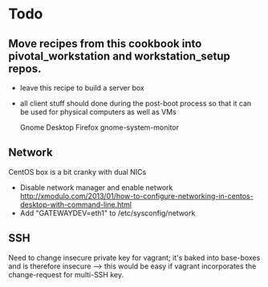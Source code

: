 # Todo

## Move recipes from this cookbook into pivotal_workstation and workstation_setup repos.

- leave this recipe to build a server box
- all client stuff should done during the post-boot process so that it can be used for physical computers as well as VMs

    Gnome Desktop
    Firefox
    gnome-system-monitor


## Network

CentOS box is a bit cranky with dual NICs
* Disable network manager and enable network
  http://xmodulo.com/2013/01/how-to-configure-networking-in-centos-desktop-with-command-line.html
* Add "GATEWAYDEV=eth1" to /etc/sysconfig/network


## SSH

Need to change insecure private key for vagrant; it's baked into base-boxes and is therefore insecure --> this would be easy if vagrant incorporates the change-request for multi-SSH key.


